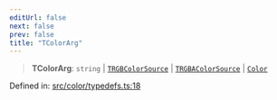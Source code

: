 ```yaml
---
editUrl: false
next: false
prev: false
title: "TColorArg"
---
```


> **TColorArg**: `string` \| [`TRGBColorSource`](/api/type-aliases/trgbcolorsource/) \| [`TRGBAColorSource`](/api/type-aliases/trgbacolorsource/) \| [`Color`](/api/classes/color/)

Defined in: [src/color/typedefs.ts:18](https://github.com/fabricjs/fabric.js/blob/8748628df7e9de00ba77413bfc3ad9e9fe9d4f30/src/color/typedefs.ts#L18)
